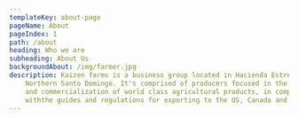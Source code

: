 ```yaml
---
templateKey: about-page
pageName: About
pageIndex: 1
path: /about
heading: Who we are
subheading: About Us
backgroundAbout: /img/farmer.jpg
description: Kaizen farms is a business group located in Hacienda Estrella,
    Northern Santo Domingo. It's comprised of producers focused in the harvesting
    and commercialization of world class agricultural products, in compliance
    withthe guides and regulations for exporting to the US, Canada and Europe.
---
```

